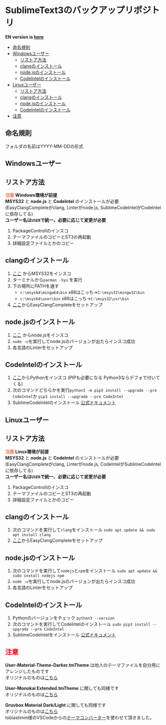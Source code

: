 # SublimeText3のバックアップリポジトリ

__EN version is [here](/README.md)__


- [命名規則](#命名規則)
- [Windowsユーザー](#windowsユーザー)
	- [リストア方法](#リストア方法)
	- [clangのインストール](#clangのインストール)
	- [node.jsのインストール](#nodejsのインストール)
	- [CodeIntelのインストール](#codeintelのインストール)
- [Linuxユーザー](#linuxユーザー)
	- [リストア方法](#リストア方法-1)
	- [clangのインストール](#clangのインストール-1)
	- [node.jsのインストール](#nodejsのインストール-1)
	- [CodeIntelのインストール](#codeintelのインストール-1)
- [注意](#注意)



<a id="命名規則"></a>
命名規則
-------------------------
フォルダの名前はYYYY-MM-DDの形式

<a id="windowsユーザー"></a>
Windowsユーザー
----------------------
<a id="リストア方法"></a>
リストア方法
-------------------------
<font color="Tomato">__注意__</font> __Windows環境が前提__  
__MSYS32__ と __node.js__ と __CodeIntel__ のインストールが必要  
(EasyClangCompleteがclang, Linterがnode.js, SublimeCodeIntelがCodeIntel に依存してる)  
__ユーザー名は`USER`で統一、必要に応じて変更が必要__

1. PackageControllのインスコ
2. テーマファイルのコピーとST3の再起動
3. 詳細設定ファイルとかのコピー

<a id="clangのインストール"></a>
clangのインストール
-------------------------
1. [ここ](https://www.msys2.org/) からMSYS32をインスコ
2. ターミナルから``pacman -Syu`` を実行
3. 下の場所にPATHを通す
	* ``c:\msys64\mingw64\bin``  x86はこっち->``C:\msys32\mingw32\bin``
	* ``c:\msys64\user\bin``  x86はこっち->``C:\msys32\usr\bin``
4. [ここ](https://packagecontrol.io/packages/EasyClangComplete)からEasyClangCompleteをセットアップ

<a id="nodejsのインストール"></a>
node.jsのインストール
----------------------
1. [ここ](https://nodejs.org/) からnode.jsをインスコ
2. ``node -v``を実行してnode.jsのバージョンが出たらインスコ成功
3. 各言語のLinterをセットアップ

<a id="codeintelのインストール"></a>
CodeIntelのインストール
----------------------
1. [ここ](https://www.python.org/)からPythonをインスコ (PIPも必要になる Python3ならデフォで付いてくる)
2. 次のコマンドどちらかを実行``python3 -m pip3 install --upgrade --pre CodeIntel``か ``pip3 install --upgrade --pre CodeIntel``
3. SublimeCodeIntelのインストール [公式ドキュメント](https://github.com/SublimeCodeIntel/SublimeCodeIntel)

<a id="linuxユーザー"></a>
Linuxユーザー
---------------
<a id="リストア方法-1"></a>
リストア方法
--------------------------
<font color="Tomato">__注意__</font> __Linux環境が前提__  
__MSYS32__ と __node.js__ と __CodeIntel__ のインストールが必要  
(EasyClangCompleteがclang, Linterがnode.js, CodeIntelがSublimeCodeIntel に依存してる)  
__ユーザー名は`USER`で統一、必要に応じて変更が必要__

1. PackageControllのインスコ
2. テーマファイルのコピーとST3の再起動
3. 詳細設定ファイルとかのコピー

<a id="clangのインストール-1"></a>
clangのインストール
-------------------------
1. 次のコマンドを実行して`clang`をインストール ``sudo apt update && sudo apt install clang``
2. [ここ](https://packagecontrol.io/packages/EasyClangComplete)からEasyClangCompleteをセットアップ

<a id="nodejsのインストール-1"></a>
node.jsのインストール
-------------------------
1. 次のコマンドを実行して`nodejs`と`npm`をインストール ``sudo apt update && sudo install nodejs npm``
2. ``node -v``を実行してnode.jsのバージョンが出たらインスコ成功
3. 各言語のLinterをセットアップ

<a id="codeintelのインストール-1"></a>
CodeIntelのインストール
---------------------------
1. Pythonのバージョンをチェック ``python3 --version``
2. 次のコマンドを実行してCodeIntelのインストール ``sudo pip3 install --upgrade --pre CodeIntel``
3. SublimeCodeIntelをインストール [公式ドキュメント](https://github.com/SublimeCodeIntel/SublimeCodeIntel)


<a id="注意"></a>
<font color="Red">注意</font>
---------------------------
__User-Material-Theme-Darker.tmTheme__ は他人のテーマファイルを自分用にアレンジしたものです  
オリジナルのものは[こちら](https://packagecontrol.io/packages/Material%20Theme)

__User-Monokai Extended.tmTheme__ に関しても同様です  
オリジナルのものは[こちら](https://packagecontrol.io/packages/Monokai%20Extended)

__Gruvbox Material Dark/Light__ に関しても同様です  
オリジナルのものは[こちら](https://github.com/sainnhe/gruvbox-material-vscode)  
tobiastimm様のVSCodeからの[テーマコンバーター](https://github.com/tobiastimm/code-theme-converter)を使わせて頂きました。